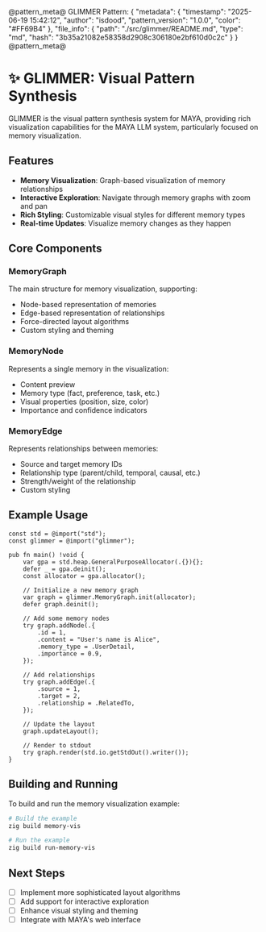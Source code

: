 @pattern_meta@
GLIMMER Pattern:
{
  "metadata": {
    "timestamp": "2025-06-19 15:42:12",
    "author": "isdood",
    "pattern_version": "1.0.0",
    "color": "#FF69B4"
  },
  "file_info": {
    "path": "./src/glimmer/README.md",
    "type": "md",
    "hash": "3b35a21082e58358d2908c306180e2bf610d0c2c"
  }
}
@pattern_meta@

# ✨ GLIMMER: Visual Pattern Synthesis

GLIMMER is the visual pattern synthesis system for MAYA, providing rich visualization capabilities for the MAYA LLM system, particularly focused on memory visualization.

## Features

- **Memory Visualization**: Graph-based visualization of memory relationships
- **Interactive Exploration**: Navigate through memory graphs with zoom and pan
- **Rich Styling**: Customizable visual styles for different memory types
- **Real-time Updates**: Visualize memory changes as they happen

## Core Components

### MemoryGraph

The main structure for memory visualization, supporting:
- Node-based representation of memories
- Edge-based representation of relationships
- Force-directed layout algorithms
- Custom styling and theming

### MemoryNode

Represents a single memory in the visualization:
- Content preview
- Memory type (fact, preference, task, etc.)
- Visual properties (position, size, color)
- Importance and confidence indicators

### MemoryEdge

Represents relationships between memories:
- Source and target memory IDs
- Relationship type (parent/child, temporal, causal, etc.)
- Strength/weight of the relationship
- Custom styling

## Example Usage

```zig
const std = @import("std");
const glimmer = @import("glimmer");

pub fn main() !void {
    var gpa = std.heap.GeneralPurposeAllocator(.{}){};
    defer _ = gpa.deinit();
    const allocator = gpa.allocator();

    // Initialize a new memory graph
    var graph = glimmer.MemoryGraph.init(allocator);
    defer graph.deinit();

    // Add some memory nodes
    try graph.addNode(.{
        .id = 1,
        .content = "User's name is Alice",
        .memory_type = .UserDetail,
        .importance = 0.9,
    });

    // Add relationships
    try graph.addEdge(.{
        .source = 1,
        .target = 2,
        .relationship = .RelatedTo,
    });

    // Update the layout
    graph.updateLayout();

    // Render to stdout
    try graph.render(std.io.getStdOut().writer());
}
```

## Building and Running

To build and run the memory visualization example:

```bash
# Build the example
zig build memory-vis

# Run the example
zig build run-memory-vis
```

## Next Steps

- [ ] Implement more sophisticated layout algorithms
- [ ] Add support for interactive exploration
- [ ] Enhance visual styling and theming
- [ ] Integrate with MAYA's web interface
